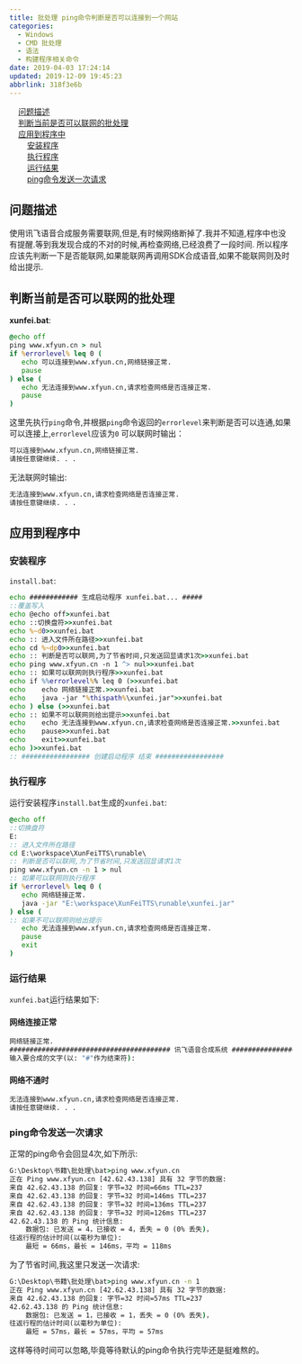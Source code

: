 ```yaml
---
title: 批处理 ping命令判断是否可以连接到一个网站
categories: 
  - Windows
  - CMD 批处理
  - 语法
  - 构建程序相关命令
date: 2019-04-03 17:24:14
updated: 2019-12-09 19:45:23
abbrlink: 318f3e6b
---
```

<div id='my_toc'>&nbsp;&nbsp;&nbsp;&nbsp;<a href="/blog/318f3e6b/#问题描述">问题描述</a><br/>&nbsp;&nbsp;&nbsp;&nbsp;<a href="/blog/318f3e6b/#判断当前是否可以联网的批处理">判断当前是否可以联网的批处理</a><br/>&nbsp;&nbsp;&nbsp;&nbsp;<a href="/blog/318f3e6b/#应用到程序中">应用到程序中</a><br/>&nbsp;&nbsp;&nbsp;&nbsp;&nbsp;&nbsp;&nbsp;&nbsp;<a href="/blog/318f3e6b/#安装程序">安装程序</a><br/>&nbsp;&nbsp;&nbsp;&nbsp;&nbsp;&nbsp;&nbsp;&nbsp;<a href="/blog/318f3e6b/#执行程序">执行程序</a><br/>&nbsp;&nbsp;&nbsp;&nbsp;&nbsp;&nbsp;&nbsp;&nbsp;<a href="/blog/318f3e6b/#运行结果">运行结果</a><br/>&nbsp;&nbsp;&nbsp;&nbsp;&nbsp;&nbsp;&nbsp;&nbsp;<a href="/blog/318f3e6b/#ping命令发送一次请求">ping命令发送一次请求</a><br/></div><!--more-->
<script>if (navigator.platform.search('arm')==-1){document.getElementById('my_toc').style.display = 'none';}
var e,p = document.getElementsByTagName('p');while (p.length>0) {e = p[0];e.parentElement.removeChild(e);}
</script>

<!--end-->
## 问题描述 ##
使用讯飞语音合成服务需要联网,但是,有时候网络断掉了.我并不知道,程序中也没有提醒.等到我发现合成的不对的时候,再检查网络,已经浪费了一段时间.
所以程序应该先判断一下是否能联网,如果能联网再调用SDK合成语音,如果不能联网则及时给出提示.
## 判断当前是否可以联网的批处理 ##
**xunfei.bat**:
```bat
@echo off
ping www.xfyun.cn > nul
if %errorlevel% leq 0 (
   echo 可以连接到www.xfyun.cn,网络链接正常.
   pause
) else (
   echo 无法连接到www.xfyun.cn,请求检查网络是否连接正常.
   pause
)
```
这里先执行`ping`命令,并根据`ping`命令返回的`errorlevel`来判断是否可以连通,如果可以连接上,`errorlevel`应该为`0`
可以联网时输出：
```cmd
可以连接到www.xfyun.cn,网络链接正常.
请按任意键继续. . .
```
无法联网时输出:
```cmd
无法连接到www.xfyun.cn,请求检查网络是否连接正常.
请按任意键继续. . .
```
## 应用到程序中 ##
### 安装程序 ###
`install.bat`:
```bat
echo ############ 生成启动程序 xunfei.bat... #####
::覆盖写入
echo @echo off>xunfei.bat
echo ::切换盘符>>xunfei.bat
echo %~d0>>xunfei.bat
echo :: 进入文件所在路径>>xunfei.bat
echo cd %~dp0>>xunfei.bat
echo :: 判断是否可以联网,为了节省时间,只发送回显请求1次>>xunfei.bat
echo ping www.xfyun.cn -n 1 ^> nul>>xunfei.bat
echo :: 如果可以联网则执行程序>>xunfei.bat
echo if %%errorlevel%% leq 0 (>>xunfei.bat
echo    echo 网络链接正常.>>xunfei.bat
echo    java -jar "%thispath%\xunfei.jar">>xunfei.bat
echo ) else (>>xunfei.bat
echo :: 如果不可以联网则给出提示>>xunfei.bat
echo    echo 无法连接到www.xfyun.cn,请求检查网络是否连接正常.>>xunfei.bat
echo    pause>>xunfei.bat
echo    exit>>xunfei.bat
echo )>>xunfei.bat
:: ################# 创建启动程序 结束 #################
```
### 执行程序 ###
运行安装程序`install.bat`生成的`xunfei.bat`:
```bat
@echo off
::切换盘符
E:
:: 进入文件所在路径
cd E:\workspace\XunFeiTTS\runable\
:: 判断是否可以联网,为了节省时间,只发送回显请求1次
ping www.xfyun.cn -n 1 > nul
:: 如果可以联网则执行程序
if %errorlevel% leq 0 (
   echo 网络链接正常.
   java -jar "E:\workspace\XunFeiTTS\runable\xunfei.jar"
) else (
:: 如果不可以联网则给出提示
   echo 无法连接到www.xfyun.cn,请求检查网络是否连接正常.
   pause
   exit
)

```
### 运行结果 ###
`xunfei.bat`运行结果如下:
#### 网络连接正常 ####
```cmd
网络链接正常.
######################################## 讯飞语音合成系统 ########################################
输入要合成的文字(以: "#"作为结束符):
```
#### 网络不通时 ####
```cmd
无法连接到www.xfyun.cn,请求检查网络是否连接正常.
请按任意键继续. . .
```
### ping命令发送一次请求 ###
正常的ping命令会回显4次,如下所示:
```cmd
G:\Desktop\书籍\批处理\bat>ping www.xfyun.cn
正在 Ping www.xfyun.cn [42.62.43.138] 具有 32 字节的数据:
来自 42.62.43.138 的回复: 字节=32 时间=66ms TTL=237
来自 42.62.43.138 的回复: 字节=32 时间=146ms TTL=237
来自 42.62.43.138 的回复: 字节=32 时间=136ms TTL=237
来自 42.62.43.138 的回复: 字节=32 时间=126ms TTL=237
42.62.43.138 的 Ping 统计信息:
    数据包: 已发送 = 4，已接收 = 4，丢失 = 0 (0% 丢失)，
往返行程的估计时间(以毫秒为单位):
    最短 = 66ms，最长 = 146ms，平均 = 118ms
```
为了节省时间,我这里只发送一次请求:
```cmd
G:\Desktop\书籍\批处理\bat>ping www.xfyun.cn -n 1
正在 Ping www.xfyun.cn [42.62.43.138] 具有 32 字节的数据:
来自 42.62.43.138 的回复: 字节=32 时间=57ms TTL=237
42.62.43.138 的 Ping 统计信息:
    数据包: 已发送 = 1，已接收 = 1，丢失 = 0 (0% 丢失)，
往返行程的估计时间(以毫秒为单位):
    最短 = 57ms，最长 = 57ms，平均 = 57ms
```
这样等待时间可以忽略,毕竟等待默认的ping命令执行完毕还是挺难熬的。

